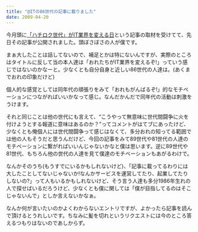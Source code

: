 ```yaml
---
title: "@ITの86世代の記事に載りました"
date: 2009-04-20
---
```

今月頭に<a href="http://jibun.atmarkit.co.jp/ljibun01/cs/200904/05/01.html">「ハチロク世代」がIT業界を変える日</a>という記事の取材を受けてて、先日その記事が公開されました。頭ぼさぼさの人が僕です。

まぁ大したことは話してないので、補足とかは特にないんですが、実際のところはタイトルに反して当の本人達は「おれたちがIT業界を変えるぞ!」っていう感じではないのかなーと。少なくとも自分自身と近しい86世代の人達は。(あくまでおれの印象だけど)

個人的な感覚としては同年代の頑張りをみて「おれもがんばるぞ!」的なモチベーションにつながればいいかなって感じ。なんだかんだで同年代の活動は刺激をうけます。

それと同じことは他の世代にも言えて、<q>こうやって無意味に世代間闘争に火を付けようとする報道に意味はあるのか？</q>ってコメントがはてブにあったけど、少なくとも俺個人には世代間闘争って感じはなくて、多分おれの知ってる範囲では他の人もそうだと思うんだけど、今回の記事をみて89世代や81世代の人達のモチベーションに繋がればいいんじゃないかなと僕は思います。逆に89世代や81世代、もちろん他の世代の人達を見て僕達のモチベーションもあがるわけで。

なんかそのうち(もうすでにいるかもしれないけど)、「記事に載ってるわりには大したことしてないじゃないか!なんかサービスを運営してたり、起業してたりしないの?」って人もいるかもしれないけど、そう言う人達も多分1986年生れの人で探せばいるだろうけど、少なくとも僕に関しては「僕が目指してるのはそこじゃないんで」としか言えないかなぁ。

なんか何が言いたいのかよくわからないエントリですが、よかったら記事を読んで頂けるとうれしいです。ちなみに髪を切れというリクエストには今のところ答えるつもりはないのであしからず。

